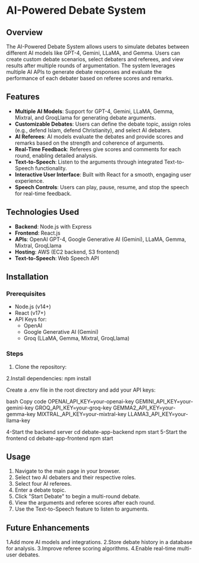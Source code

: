 # AI-Powered Debate System

## Overview
The AI-Powered Debate System allows users to simulate debates between different AI models like GPT-4, Gemini, LLaMA, and Gemma. Users can create custom debate scenarios, select debaters and referees, and view results after multiple rounds of argumentation. The system leverages multiple AI APIs to generate debate responses and evaluate the performance of each debater based on referee scores and remarks.

## Features
- **Multiple AI Models**: Support for GPT-4, Gemini, LLaMA, Gemma, Mixtral, and GroqLlama for generating debate arguments.
- **Customizable Debates**: Users can define the debate topic, assign roles (e.g., defend Islam, defend Christianity), and select AI debaters.
- **AI Referees**: AI models evaluate the debates and provide scores and remarks based on the strength and coherence of arguments.
- **Real-Time Feedback**: Referees give scores and comments for each round, enabling detailed analysis.
- **Text-to-Speech**: Listen to the arguments through integrated Text-to-Speech functionality.
- **Interactive User Interface**: Built with React for a smooth, engaging user experience.
- **Speech Controls**: Users can play, pause, resume, and stop the speech for real-time feedback.

## Technologies Used
- **Backend**: Node.js with Express
- **Frontend**: React.js
- **APIs**: OpenAI GPT-4, Google Generative AI (Gemini), LLaMA, Gemma, Mixtral, GroqLlama
- **Hosting**: AWS (EC2 backend, S3 frontend)
- **Text-to-Speech**: Web Speech API

## Installation

### Prerequisites
- Node.js (v14+)
- React (v17+)
- API Keys for:
  - OpenAI
  - Google Generative AI (Gemini)
  - Groq (LLaMA, Gemma, Mixtral, GroqLlama)

### Steps
1. Clone the repository:
   

2.Install dependencies:
npm install

Create a .env file in the root directory and add your API keys:

bash
Copy code
OPENAI_API_KEY=your-openai-key
GEMINI_API_KEY=your-gemini-key
GROQ_API_KEY=your-groq-key
GEMMA2_API_KEY=your-gemma-key
MIXTRAL_API_KEY=your-mixtral-key
LLAMA3_API_KEY=your-llama-key

4-Start the backend server
cd debate-app-backend
npm start
5-Start the frontend
cd  debate-app-frontend
npm start


## Usage

1. Navigate to the main page in your browser.
2. Select two AI debaters and their respective roles.
3. Select four AI referees.
4. Enter a debate topic.
5. Click "Start Debate" to begin a multi-round debate.
6. View the arguments and referee scores after each round.
7. Use the Text-to-Speech feature to listen to arguments.

## Future Enhancements
1.Add more AI models and integrations.
2.Store debate history in a database for analysis.
3.Improve referee scoring algorithms.
4.Enable real-time multi-user debates.
